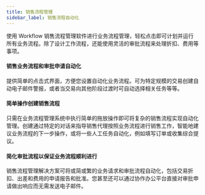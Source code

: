 ```yaml
---
title: 销售流程管理
sidebar_label: 销售流程自动化
---
```




使用 Workflow 销售流程管理软件进行业务流程管理，轻松点击即可计划并运行所有业务流程。除了设计工作流程，还能使用灵活的审批流程来处理折扣、费用等事项。

#### 销售业务流程和审批申请自动化

提供简单的点击式界面，方便您设置自动化业务流程。可为特定规模的交易创建自动电子邮件警报，或者当交易向其他阶段过渡时可自动选择相关任务等等。

#### 简单操作创建销售流程

只需在业务流程管理系统中执行简单的拖放操作即可将复杂的销售流程实现自动化管理。创建通过特定的对话来指导销售代理按照业务流程进行销售工作，智能地建议业务流程的下一步操作，或将一些人工任务自动化，例如填写订单或收集综合提议。

#### 简化审批流程以保证业务流程顺利进行

销售流程管理解决方案可将或简或繁的业务请求和审批流程自动化，包括交易折扣、出差和费用的申请报告和批准。您甚至还可以通过协作办公平台直接对审批申请做出响应而无需发送电子邮件。